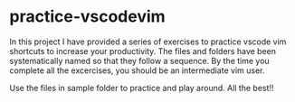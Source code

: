 # practice-vscodevim

In this project I have provided a series of exercises to practice vscode vim shortcuts to increase your productivity.
The files and folders have been systematically named so that they follow a sequence.
By the time you complete all the excercises, you should be an intermediate vim user.

Use the files in sample folder to practice and play around.
All the best!!

